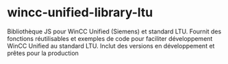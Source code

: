 # wincc-unified-library-ltu
Bibliothèque JS pour WinCC Unified (Siemens) et standard LTU. Fournit des fonctions réutilisables et exemples de code pour faciliter développement WinCC Unified au standard LTU. Inclut des versions en développement et prêtes pour la production
